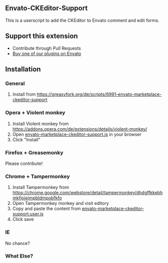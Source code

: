 Envato-CKEditor-Support
----------------------

This is a userscript to add the CKEditor to Envato comment and edit forms.

Support this extension
----------------------

* Contribute through Pull Requests
* [Buy one of our plugins on Envato](http://codecanyon.net/user/scrobbleme/portfolio?ref=scrobbleme)

Installation
----------------------

### General

1. Install from https://greasyfork.org/de/scripts/6991-envato-marketplace-ckeditor-support

### Opera + Violent monkey

1. Install Violent monkey from https://addons.opera.com/de/extensions/details/violent-monkey/
1. Open [envato-marketplace-ckeditor-support.js](https://github.com/scrobbleme/Envato-CKEditor-Support/raw/master/envato-marketplace-ckeditor-support.user.js) in your browser
1. Click "Install"

### Firefox + Greasemonky 

Please contribute!

### Chrome + Tampermonkey

1. Install Tampermonkey from https://chrome.google.com/webstore/detail/tampermonkey/dhdgffkkebhmkfjojejmpbldmpobfkfo
2. Open Tampermonkey monkey and visit editory
3. Copy and paste the content from [envato-marketplace-ckeditor-support.user.js](https://github.com/scrobbleme/Envato-CKEditor-Support/raw/master/envato-marketplace-ckeditor-support.user.js)
4. Click save

### IE 

No chance?

### What Else?
